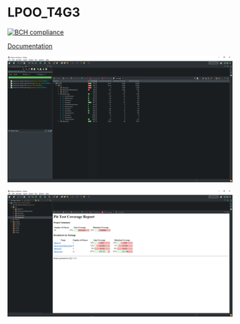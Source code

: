 # LPOO_T4G3
[![BCH compliance](https://bettercodehub.com/edge/badge/GuilhermeJSilva/LPOO_T4G3?branch=master&token=e688142e3df56b65482acd9f28eade9f7640cbda)](https://bettercodehub.com/)

[Documentation](https://guilhermejsilva.github.io/LPOO1718_T4G3/)

![picture](LPOO/coverage.png)

![picture](LPOO/pitMutation.png)
